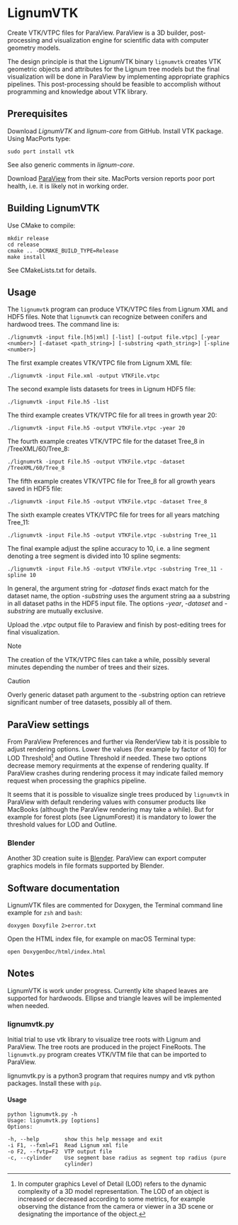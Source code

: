 # LignumVTK
Create VTK/VTPC files for ParaView. ParaView is a 3D builder, post-processing and visualization engine for scientific data
with computer geometry models.

The design principle is that the LignumVTK binary `lignumvtk` creates VTK geometric objects and attributes for the Lignum tree models but the 
final visualization will be done in ParaView by implementing appropriate graphics pipelines. This post-processing should be 
feasible to accomplish without programming and knowledge about VTK library. 


## Prerequisites 
Download *LignumVTK* and *lignum-core* from GitHub. Install VTK package.
Using MacPorts type:

	sudo port install vtk
	
See also generic comments in *lignum-core*.

Download [ParaView](https://www.paraview.org) from their site.
MacPorts version reports poor port health, i.e. it is likely 
not in working order.

## Building LignumVTK
Use CMake to compile:
	
	mkdir release
	cd release
	cmake .. -DCMAKE_BUILD_TYPE=Release
	make install

See CMakeLists.txt for details.

## Usage
The `lignumvtk` program can produce VTK/VTPC files from Lignum XML and HDF5 files. Note that `lignumvtk` can recognize between 
conifers and hardwood trees. The command line is:

	./lignumvtk -input file.[h5|xml] [-list] [-output file.vtpc] [-year <number>] [-dataset <path_string>] [-substring <path_string>] [-spline <number>]
	
The first example creates VTK/VTPC file from Lignum XML file:
	
	./lignumvtk -input File.xml -output VTKFile.vtpc

The second example lists datasets for trees in Lignum HDF5 file:

	./lignumvtk -input File.h5 -list
	
The third example creates VTK/VTPC file for all trees in growth year 20:

	./lignumvtk -input File.h5 -output VTKFile.vtpc -year 20
	
The fourth example creates VTK/VTPC file for the dataset Tree_8 in /TreeXML/60/Tree_8:

	./lignumvtk -input File.h5 -output VTKFile.vtpc -dataset /TreeXML/60/Tree_8
	
The fifth example creates VTK/VTPC file for Tree_8 for all growth years saved in HDF5 file:

	./lignumvtk -input File.h5 -output VTKFile.vtpc -dataset Tree_8
	
The sixth example creates VTK/VTPC file for trees for all years matching Tree_11:

	./lignumvtk -input File.h5 -output VTKFile.vtpc -substring Tree_11
	
The final example adjust the spline accuracy to 10, i.e. a line segment denoting a tree segment is divided into 10 spline segments:

	./lignumvtk -input File.h5 -output VTKFile.vtpc -substring Tree_11 -spline 10

In general, the argument string for *-dataset* finds exact match for the dataset name, the option *-substring* uses the argument string 
aa a substring in all dataset paths in the HDF5 input file. The options *-year*, *-dataset* and *-substring* are mutually exclusive.
	
Upload the *.vtpc* output file to Paraview and finish by post-editing trees for final visualization.

> [!NOTE] 
> The creation of the VTK/VTPC files can take a while, possibly several minutes depending the number of trees
> and their sizes. 

> [!CAUTION]
> Overly generic dataset path argument to the -substring option can retrieve significant number of tree datasets,
> possibly all of them.

## ParaView settings
From  ParaView Preferences and further via RenderView tab it is possible to adjust rendering options.
Lower the values (for example by factor of 10) for LOD Threshold[^lod] and Outline Threshold if needed.
These two options decrease memory requirments at the expense of rendering quality. If ParaView crashes during rendering process 
it may indicate failed memory request when processing the graphics pipeline. 

It seems that it is possible to visualize single trees produced by `lignumvtk` in ParaView with 
default rendering values with consumer products like MacBooks (although the ParaView rendering may take a while). 
But for example for forest plots (see LignumForest) it is mandatory to lower the threshold values for LOD and Outline.

### Blender
Another 3D creation suite is [Blender](https://www.blender.org). ParaView can export computer graphics models
in file formats supported by Blender. 

## Software documentation
LignumVTK files are commented for Doxygen, the Terminal command line example for `zsh` and `bash`:

	doxygen Doxyfile 2>error.txt
	
Open the HTML index file, for example on macOS Terminal type:

	open DoxygenDoc/html/index.html
	
## Notes
LignumVTK is work under progress. Currently kite shaped leaves are supported for hardwoods. Ellipse and triangle
leaves will be implemented when needed.

### lignumvtk.py
Initial trial to use vtk library to visualize tree roots with Lignum and ParaView. The tree roots are produced in 
the project FineRoots. The `lignumvtk.py` program creates VTK/VTM file that can be imported to ParaView.

lignumvtk.py is a python3 program that requires numpy and vtk python packages. Install these with `pip`.

#### Usage

	python lignumvtk.py -h
	Usage: lignumvtk.py [options]
	Options:

	-h, --help        show this help message and exit
	-i F1, --fxml=F1  Read Lignum xml file
	-o F2, --fvtp=F2  VTP output file
	-c, --cylinder    Use segment base radius as segment top radius (pure
                      cylinder)

[^lod]: In computer graphics Level of Detail (LOD) refers to the dynamic complexity of a 3D model representation. 
The LOD of an object is increased or decreased according to some metrics, for example observing the distance from the camera 
or viewer in a 3D scene or designating the importance of the object.



